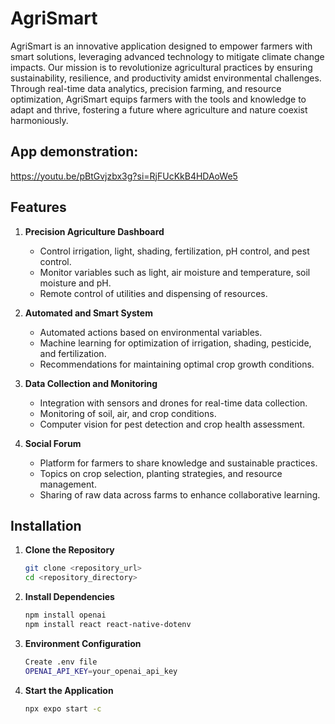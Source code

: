 # AgriSmart

AgriSmart is an innovative application designed to empower farmers with smart solutions, leveraging advanced technology to mitigate climate change impacts. Our mission is to revolutionize agricultural practices by ensuring sustainability, resilience, and productivity amidst environmental challenges. Through real-time data analytics, precision farming, and resource optimization, AgriSmart equips farmers with the tools and knowledge to adapt and thrive, fostering a future where agriculture and nature coexist harmoniously.

## App demonstration:
https://youtu.be/pBtGvjzbx3g?si=RjFUcKkB4HDAoWe5 

## Features

1. **Precision Agriculture Dashboard**
   - Control irrigation, light, shading, fertilization, pH control, and pest control.
   - Monitor variables such as light, air moisture and temperature, soil moisture and pH.
   - Remote control of utilities and dispensing of resources.

2. **Automated and Smart System**
   - Automated actions based on environmental variables.
   - Machine learning for optimization of irrigation, shading, pesticide, and fertilization.
   - Recommendations for maintaining optimal crop growth conditions.

3. **Data Collection and Monitoring**
   - Integration with sensors and drones for real-time data collection.
   - Monitoring of soil, air, and crop conditions.
   - Computer vision for pest detection and crop health assessment.

4. **Social Forum**
   - Platform for farmers to share knowledge and sustainable practices.
   - Topics on crop selection, planting strategies, and resource management.
   - Sharing of raw data across farms to enhance collaborative learning.

## Installation

1. **Clone the Repository**

   ```bash
   git clone <repository_url>
   cd <repository_directory>

2. **Install Dependencies**

   ```bash
   npm install openai
   npm install react react-native-dotenv


3. **Environment Configuration**

   ```bash
   Create .env file
   OPENAI_API_KEY=your_openai_api_key

4. **Start the Application**

   ```bash
   npx expo start -c



